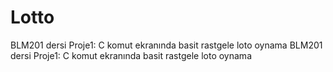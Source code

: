 # Lotto
BLM201 dersi Proje1: C komut ekranında basit rastgele loto oynama
BLM201 dersi Proje1: C komut ekranında basit rastgele loto oynama
